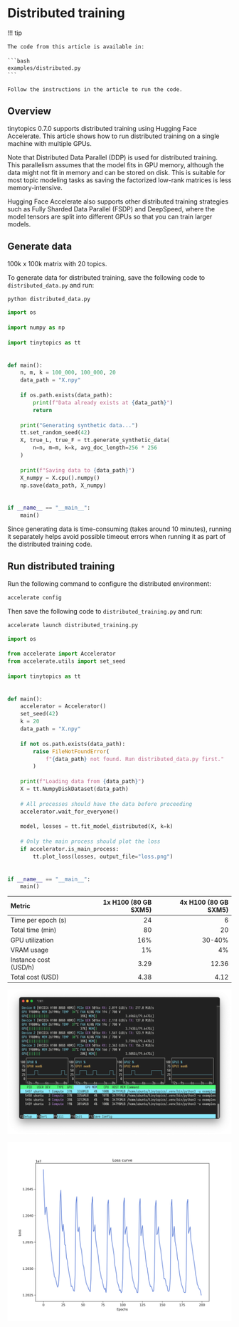 # Distributed training


<!-- `.md` and `.py` files are generated from the `.qmd` file. Please edit that file. -->

!!! tip

    The code from this article is available in:

    ```bash
    examples/distributed.py
    ```

    Follow the instructions in the article to run the code.

## Overview

tinytopics 0.7.0 supports distributed training using Hugging Face
Accelerate. This article shows how to run distributed training on a
single machine with multiple GPUs.

Note that Distributed Data Parallel (DDP) is used for distributed
training. This parallelism assumes that the model fits in GPU memory,
although the data might not fit in memory and can be stored on disk.
This is suitable for most topic modeling tasks as saving the factorized
low-rank matrices is less memory-intensive.

Hugging Face Accelerate also supports other distributed training
strategies such as Fully Sharded Data Parallel (FSDP) and DeepSpeed,
where the model tensors are split into different GPUs so that you can
train larger models.

## Generate data

100k x 100k matrix with 20 topics.

To generate data for distributed training, save the following code to
`distributed_data.py` and run:

``` bash
python distributed_data.py
```

``` python
import os

import numpy as np

import tinytopics as tt


def main():
    n, m, k = 100_000, 100_000, 20
    data_path = "X.npy"

    if os.path.exists(data_path):
        print(f"Data already exists at {data_path}")
        return

    print("Generating synthetic data...")
    tt.set_random_seed(42)
    X, true_L, true_F = tt.generate_synthetic_data(
        n=n, m=m, k=k, avg_doc_length=256 * 256
    )

    print(f"Saving data to {data_path}")
    X_numpy = X.cpu().numpy()
    np.save(data_path, X_numpy)


if __name__ == "__main__":
    main()
```

Since generating data is time-consuming (takes around 10 minutes),
running it separately helps avoid possible timeout errors when running
it as part of the distributed training code.

## Run distributed training

Run the following command to configure the distributed environment:

``` bash
accelerate config
```

Then save the following code to `distributed_training.py` and run:

``` bash
accelerate launch distributed_training.py
```

``` python
import os

from accelerate import Accelerator
from accelerate.utils import set_seed

import tinytopics as tt


def main():
    accelerator = Accelerator()
    set_seed(42)
    k = 20
    data_path = "X.npy"

    if not os.path.exists(data_path):
        raise FileNotFoundError(
            f"{data_path} not found. Run distributed_data.py first."
        )

    print(f"Loading data from {data_path}")
    X = tt.NumpyDiskDataset(data_path)

    # All processes should have the data before proceeding
    accelerator.wait_for_everyone()

    model, losses = tt.fit_model_distributed(X, k=k)

    # Only the main process should plot the loss
    if accelerator.is_main_process:
        tt.plot_loss(losses, output_file="loss.png")


if __name__ == "__main__":
    main()
```

| Metric                | 1x H100 (80 GB SXM5) | 4x H100 (80 GB SXM5) |
|:----------------------|---------------------:|---------------------:|
| Time per epoch (s)    |                   24 |                    6 |
| Total time (min)      |                   80 |                   20 |
| GPU utilization       |                  16% |               30-40% |
| VRAM usage            |                   1% |                   4% |
| Instance cost (USD/h) |                 3.29 |                12.36 |
| Total cost (USD)      |                 4.38 |                 4.12 |

![](images/distributed/nvtop-4x-h100.png)

![](images/distributed/loss-4x-h100.png)
